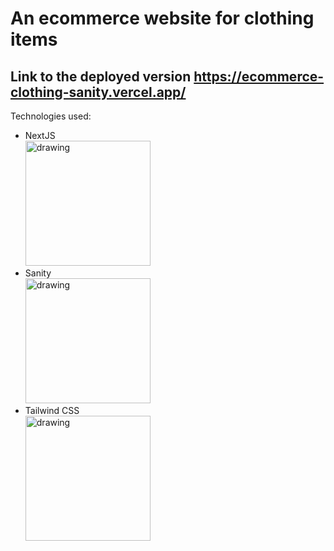 # An ecommerce website for clothing items
## Link to the deployed version https://ecommerce-clothing-sanity.vercel.app/

Technologies used:
 * NextJS </br> <img src="https://miro.medium.com/v2/resize:fit:720/format:webp/1*gxOA6-EF8P8vnYdk3Bc9bg.png" alt="drawing" width="200"/>
 * Sanity </br> <img src="https://assets.website-files.com/5c8bce998bdcd3b7371625fa/624376c93c16bcd235c4c07d_sanity-logo.png" alt="drawing" width="200"/>
 * Tailwind CSS </br> <img src="https://miro.medium.com/max/1400/1*oPL8C-i04sqAUoOS_da9aA.jpeg" alt="drawing" width="200"/>



